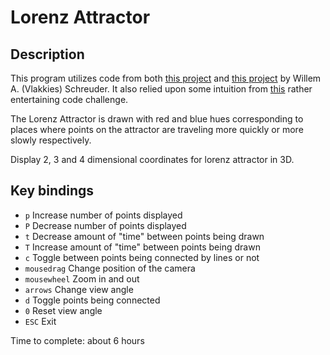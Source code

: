 # Lorenz Attractor

## Description

This program utilizes code from both [this project](http://www.prinmath.com/csci5229/Su16/programs/ex6.zip) and [this project](http://www.prinmath.com/csci5229/Su16/programs/qt-lorenz.zip) by Willem A. (Vlakkies) Schreuder. It also relied upon some intuition from [this](https://www.youtube.com/watch?v=f0lkz2gSsIk) rather entertaining code challenge.

The Lorenz Attractor is drawn with red and blue hues corresponding to places where points on the attractor are traveling more quickly or more slowly respectively.

Display 2, 3 and 4 dimensional coordinates for lorenz attractor in 3D.

## Key bindings

  - `p`      Increase number of points displayed
  - `P`      Decrease number of points displayed
  - `t`      Decrease amount of "time" between points being drawn
  - `T`      Increase amount of "time" between points being drawn
  - `c`      Toggle between points being connected by lines or not
  - `mousedrag`      Change position of the camera
  - `mousewheel`     Zoom in and out
  - `arrows` Change view angle
  - `d`      Toggle points being connected
  - `0`      Reset view angle
  - `ESC`    Exit

Time to complete: about 6 hours
